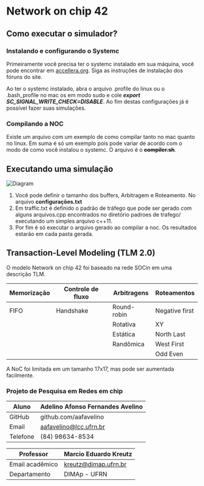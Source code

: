 # Network on chip 42  

## Como executar o simulador?
### Instalando e configurando o Systemc
Primeiramente você precisa ter o systemc instalado em sua máquina, você pode encontrar em [accellera.org](http://www.accellera.org/downloads/standards/systemc). Siga as instruções de instalação dos fóruns do site.

Ao ter o systemc instalado, abra o arquivo .profile do linux ou o .bash_profile no mac os em modo sudo e cole  ***export SC_SIGNAL_WRITE_CHECK=DISABLE***. Ao fim destas configurações já é possível fazer suas simulações.


### Compilando a NOC
Existe um arquivo com um exemplo de como compilar tanto no mac quanto no linux. Em suma é só um exemplo pois pode variar de acordo com o modo de como você instalou o systemc. O arquivo é o ~~**compiler.sh**~~. 

## Executando uma simulação




![Diagram](https://photos.app.goo.gl/hdh29JSuVvdER5PJ8)


 1.  Você pode definir o tamanho dos buffers, Arbitragem e Roteamento. No arquivo **configurações.txt**
 2. Em traffic.txt é definido o padrão de tráfego que pode ser gerado com alguns arquivos.cpp encontrados no diretório padroes de trafego/ executando um simples arquivo c++11. 
 3. Por fim é só executar o arquivo gerado ao compilar a noc. Os resultados estarão em cada pasta gerada. 

## Transaction-Level Modeling (TLM 2.0)

O modelo Network on chip 42 foi baseado na rede SOCin em uma descrição TLM.

|    Memorização    |  Controle de fluxo |  Arbitragens | Roteamentos   |
|-------------------|--------------------|--------------|---------------|
|		FIFO		|	   Handshake	 |  Round-robin	| Negative first|
|		     		|	    			 |  Rotativa	|		XY	    |
|		     		|	    			 |  Estática 	|	North Last  |
|		     		|	    			 |  Randômica	|	West First  |
|		     		|	    			 |         		|	Odd Even    |

A NoC foi limitada em um tamanho 17x17, mas pode ser aumentada facilmente.

### Projeto de Pesquisa em Redes em chip

|  Aluno                        | Adelino Afonso Fernandes Avelino  |
|-------------------------------|-----------------------------------|
|  GitHub                       |  github.com/aafavelino            |
|  Email 		 				|  aafavelino@lcc.ufrn.br           |
|  Telefone						|  (84) 98634-8534					|


|  Professor                    | Marcio Eduardo Kreutz             |
|-------------------------------|-----------------------------------|
|  Email acadêmico 				|  kreutz@dimap.ufrn.br             |
|  Departamento 				|  DIMAp - UFRN 					|



